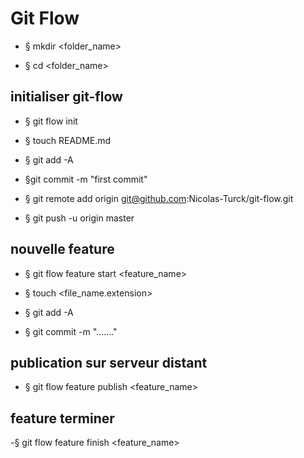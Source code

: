 # Git Flow

- § mkdir <folder_name>

- § cd <folder_name>

## initialiser git-flow

- § git flow init

- § touch README.md

- § git add -A

- §git commit -m "first commit"

- § git remote add origin git@github.com:Nicolas-Turck/git-flow.git

- § git push -u origin master

## nouvelle feature

- § git flow feature start <feature_name>

- § touch <file_name.extension>

- § git add -A

- § git commit -m "......."

## publication sur serveur distant

- § git flow feature publish <feature_name>

## feature terminer 

-§ git flow feature finish <feature_name>

